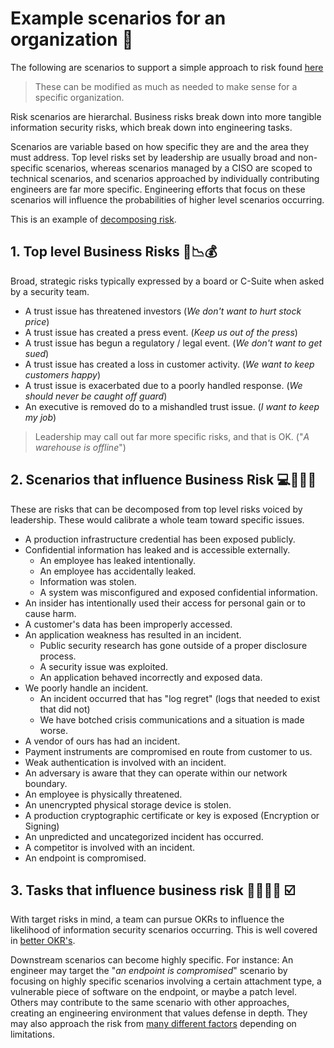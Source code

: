 # Example scenarios for an organization 🤷
The following are scenarios to support a simple approach to risk found [here](README.md)

> These can be modified as much as needed to make sense for a specific organization.

Risk scenarios are hierarchal. Business risks break down into more tangible information security risks, which break down into engineering tasks.

Scenarios are variable based on how specific they are and the area they must address. Top level risks set by leadership are usually broad and non-specific scenarios, whereas scenarios managed by a CISO are scoped to technical scenarios, and scenarios approached by individually contributing engineers are far more specific. Engineering efforts that focus on these scenarios will influence the probabilities of higher level scenarios occurring.

This is an example of [decomposing risk](https://medium.com/starting-up-security/decomposing-security-risk-into-scenarios-7ecf0979be01).

## 1. Top level Business Risks 💼📉💰
Broad, strategic risks typically expressed by a board or C-Suite when asked by a security team.

- A trust issue has threatened investors (_We don't want to hurt stock price_)
- A trust issue has created a press event. (_Keep us out of the press_)
- A trust issue has begun a regulatory / legal event. (_We don't want to get sued_)
- A trust issue has created a loss in customer activity. (_We want to keep customers happy_)
- A trust issue is exacerbated due to a poorly handled response. (_We should never be caught off guard_)
- An executive is removed do to a mishandled trust issue. (_I want to keep my job_)

> Leadership may call out far more specific risks, and that is OK. ("_A warehouse is offline_")

## 2. Scenarios that influence Business Risk 💻💽🔥🚒
These are risks that can be decomposed from top level risks voiced by leadership. These would calibrate a whole team toward specific issues.

- A production infrastructure credential has been exposed publicly.
- Confidential information has leaked and is accessible externally.
  - An employee has leaked intentionally.
  - An employee has accidentally leaked.
  - Information was stolen.
  - A system was misconfigured and exposed confidential information.
- An insider has intentionally used their access for personal gain or to cause harm.
- A customer's data has been improperly accessed.
- An application weakness has resulted in an incident.
  - Public security research has gone outside of a proper disclosure process.
  - A security issue was exploited.
  - An application behaved incorrectly and exposed data.
- We poorly handle an incident.
  - An incident occurred that has "log regret" (logs that needed to exist that did not)
  - We have botched crisis communications and a situation is made worse.
- A vendor of ours has had an incident.
- Payment instruments are compromised en route from customer to us.
- Weak authentication is involved with an incident.
- An adversary is aware that they can operate within our network boundary.
- An employee is physically threatened.
- An unencrypted physical storage device is stolen.
- A production cryptographic certificate or key is exposed (Encryption or Signing)
- An unpredicted and uncategorized incident has occurred.
- A competitor is involved with an incident.
- An endpoint is compromised.

## 3. Tasks that influence business risk 👨‍💻👩‍💻 ☑️
With target risks in mind, a team can pursue OKRs to influence the likelihood of information security scenarios occurring. This is well covered in [better OKR's](https://medium.com/@magoo/how-to-measure-risk-with-a-better-okr-c259bccf359e).

Downstream scenarios can become highly specific. For instance: An engineer may target the "_an endpoint is compromised_" scenario by focusing on highly specific scenarios involving a certain attachment type, a vulnerable piece of software on the endpoint, or maybe a patch level. Others may contribute to the same scenario with other approaches, creating an engineering environment that values defense in depth. They may also approach the risk from [many different factors](https://medium.com/starting-up-security/the-five-factors-used-to-secure-systems-7f58be0f447f) depending on limitations.

